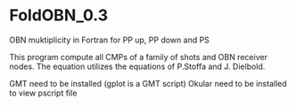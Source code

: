 # FoldOBN_0.3
OBN muktiplicity in Fortran for PP up, PP down and PS 

This program compute all CMPs  of a family of shots and OBN receiver nodes.
The equation utilizes the equations of P.Stoffa and J. Dielbold.

GMT need to be installed (gplot is a GMT script)
Okular need to be installed to view pscript file 
